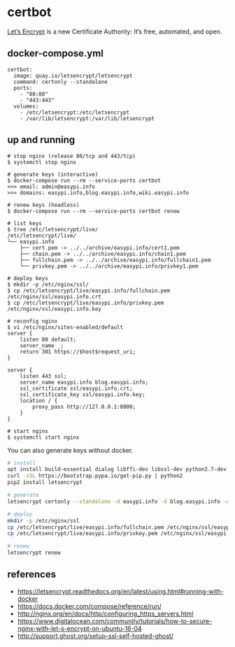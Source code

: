 certbot
=======

[Let’s Encrypt][1] is a new Certificate Authority:
It’s free, automated, and open.

## docker-compose.yml

```
certbot:
  image: quay.io/letsencrypt/letsencrypt
  command: certonly --standalone
  ports:
    - "80:80"
    - "443:443"
  volumes:
    - /etc/letsencrypt:/etc/letsencrypt
    - /var/lib/letsencrypt:/var/lib/letsencrypt
```

## up and running

```
# stop nginx (release 80/tcp and 443/tcp)
$ systemctl stop nginx

# generate keys (interactive)
$ docker-compose run --rm --service-ports certbot
>>> email: admin@easypi.info
>>> domains: easypi.info,blog.easypi.info,wiki.easypi.info

# renew keys (headless)
$ docker-compose run --rm --service-ports certbot renew

# list keys
$ tree /etc/letsencrypt/live/
/etc/letsencrypt/live/
└── easypi.info
    ├── cert.pem -> ../../archive/easypi.info/cert1.pem
    ├── chain.pem -> ../../archive/easypi.info/chain1.pem
    ├── fullchain.pem -> ../../archive/easypi.info/fullchain1.pem
    └── privkey.pem -> ../../archive/easypi.info/privkey1.pem

# deploy keys
$ mkdir -p /etc/nginx/ssl/
$ cp /etc/letsencrypt/live/easypi.info/fullchain.pem /etc/nginx/ssl/easypi.info.crt
$ cp /etc/letsencrypt/live/easypi.info/privkey.pem /etc/nginx/ssl/easypi.info.key

# reconfig nginx
$ vi /etc/nginx/sites-enabled/default
server {
    listen 80 default;
    server_name _;
    return 301 https://$host$request_uri;
}

server {
    listen 443 ssl;
    server_name easypi.info blog.easypi.info;
    ssl_certificate ssl/easypi.info.crt;
    ssl_certificate_key ssl/easypi.info.key;
    location / {
        proxy_pass http://127.0.0.1:8000;
    }
}

# start nginx
$ systemctl start nginx
```

You can also generate keys without docker.

```bash
# install
apt install build-essential dialog libffi-dev libssl-dev python2.7-dev
curl -sSL https://bootstrap.pypa.io/get-pip.py | python2
pip2 install letsencrypt

# generate
letsencrypt certonly --standalone -d easypi.info -d blog.easypi.info -d wiki.easypi.info

# deploy
mkdir -p /etc/nginx/ssl
cp /etc/letsencrypt/live/easypi.info/fullchain.pem /etc/nginx/ssl/easypi.info.crt
cp /etc/letsencrypt/live/easypi.info/privkey.pem /etc/nginx/ssl/easypi.info.key

# renew
letsencrypt renew
```

## references

- <https://letsencrypt.readthedocs.org/en/latest/using.html#running-with-docker>
- <https://docs.docker.com/compose/reference/run/>
- <http://nginx.org/en/docs/http/configuring_https_servers.html>
- <https://www.digitalocean.com/community/tutorials/how-to-secure-nginx-with-let-s-encrypt-on-ubuntu-16-04>
- <http://support.ghost.org/setup-ssl-self-hosted-ghost/>

[1]: https://letsencrypt.org/
